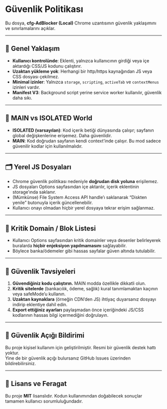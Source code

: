 # Güvenlik Politikası

Bu dosya, **cfg-AdBlocker (Local)** Chrome uzantısının güvenlik yaklaşımını ve sınırlamalarını açıklar.

---

## 🔐 Genel Yaklaşım

- **Kullanıcı kontrolünde**: Eklenti, yalnızca kullanıcının girdiği veya içe aktardığı CSS/JS kodunu çalıştırır.  
- **Uzaktan yükleme yok**: Herhangi bir http/https kaynağından JS veya CSS dosyası çekilmez.  
- **Minimal izinler**: Yalnızca `storage`, `scripting`, `activeTab` ve `contextMenus` izinleri vardır.  
- **Manifest V3**: Background script yerine service worker kullanılır, güvenlik daha sıkı.

---

## 📝 MAIN vs ISOLATED World

- **ISOLATED (varsayılan)**: Kod içerik betiği dünyasında çalışır; sayfanın global değişkenlerine erişemez. Daha güvenlidir.  
- **MAIN**: Kod doğrudan sayfanın kendi context’inde çalışır. Bu mod sadece güvenilir kodlar için kullanılmalıdır.

---

## 🗂 Yerel JS Dosyaları

- Chrome güvenlik politikası nedeniyle **doğrudan disk yoluna** erişilemez.  
- JS dosyaları Options sayfasından içe aktarılır, içerik eklentinin storage’ında saklanır.  
- (Mümkünse) File System Access API handle’ı saklanarak “Diskten yenile” butonuyla içerik güncellenebilir.  
- Kullanıcı onayı olmadan hiçbir yerel dosyaya tekrar erişim sağlanmaz.

---

## 🛑 Kritik Domain / Blok Listesi

- Kullanıcı Options sayfasından kritik domainler veya desenler belirleyerek buralarda **hiçbir enjeksiyon yapılmamasını** sağlayabilir.  
- Böylece banka/ödemeler gibi hassas sayfalar güven altında tutulabilir.

---

## 📜 Güvenlik Tavsiyeleri

1. **Güvendiğiniz kodu çalıştırın.** MAIN modda özellikle dikkatli olun.  
2. **Kritik sitelerde** (bankacılık, ödeme, sağlık) kural tanımlamaktan kaçının veya safeMode’u kullanın.  
3. **Uzaktan kaynaklara** (örneğin CDN’den JS) ihtiyaç duyarsanız dosyayı indirip eklentiye dahil edin.  
4. **Export ettiğiniz ayarları** paylaşmadan önce içeriğindeki JS/CSS kodlarının hassas bilgi içermediğini doğrulayın.

---

## 🐞 Güvenlik Açığı Bildirimi

Bu proje kişisel kullanım için geliştirilmiştir. Resmi bir güvenlik destek hattı yoktur.  
Yine de bir güvenlik açığı bulursanız GitHub Issues üzerinden bildirebilirsiniz.

---

## 📜 Lisans ve Feragat

Bu proje **MIT** lisanslıdır. Kodun kullanımından doğabilecek sonuçlar tamamen kullanıcı sorumluluğundadır.
